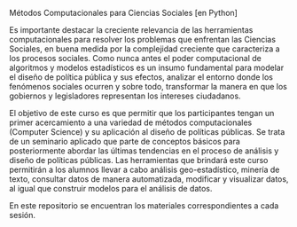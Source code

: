 Métodos Computacionales para Ciencias Sociales [en Python]

Es importante destacar la creciente relevancia de las herramientas computacionales
para resolver los problemas que enfrentan las Ciencias Sociales, en buena medida
por la complejidad creciente que caracteriza a los procesos sociales. Como nunca
antes el poder computacional de algoritmos y modelos estadísticos es un insumo
fundamental para modelar el diseño de política pública y sus efectos, analizar el
entorno donde los fenómenos sociales ocurren y sobre todo, transformar la manera
en que los gobiernos y legisladores representan los intereses ciudadanos.


El objetivo de este curso es que permitir que los participantes tengan un primer
acercamiento a una variedad de métodos computacionales (Computer Science) y su
aplicación al diseño de políticas públicas. Se trata de un seminario aplicado que
parte de conceptos básicos para posteriormente abordar las últimas tendencias en el
proceso de análisis y diseño de políticas públicas. Las herramientas que brindará
este curso permitirán a los alumnos llevar a cabo análisis geo-estadístico, minería
de texto, consultar datos de manera automatizada, modificar y visualizar datos, al
igual que construir modelos para el análisis de datos.


En este repositorio se encuentran los materiales correspondientes a cada sesión.
